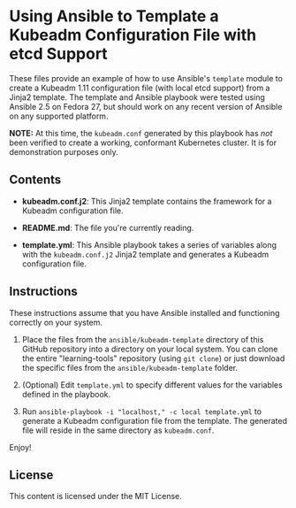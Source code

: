 # Using Ansible to Template a Kubeadm Configuration File with etcd Support

These files provide an example of how to use Ansible's `template` module to create a Kubeadm 1.11 configuration file (with local etcd support) from a Jinja2 template. The template and Ansible playbook were tested using Ansible 2.5 on Fedora 27, but should work on any recent version of Ansible on any supported platform.

**NOTE:** At this time, the `kubeadm.conf` generated by this playbook has _not_ been verified to create a working, conformant Kubernetes cluster. It is for demonstration purposes only.

## Contents

* **kubeadm.conf.j2**: This Jinja2 template contains the framework for a Kubeadm configuration file.

* **README.md**: The file you're currently reading.

* **template.yml**: This Ansible playbook takes a series of variables along with the `kubeadm.conf.j2` Jinja2 template and generates a Kubeadm configuration file.

## Instructions

These instructions assume that you have Ansible installed and functioning correctly on your system.

1. Place the files from the `ansible/kubeadm-template` directory of this GitHub repository into a directory on your local system. You can clone the entire "learning-tools" repository (using `git clone`) or just download the specific files from the `ansible/kubeadm-template` folder.

2. (Optional) Edit `template.yml` to specify different values for the variables defined in the playbook.

3. Run `ansible-playbook -i "localhost," -c local template.yml` to generate a Kubeadm configuration file from the template. The generated file will reside in the same directory as `kubeadm.conf`.

Enjoy!

## License

This content is licensed under the MIT License.
